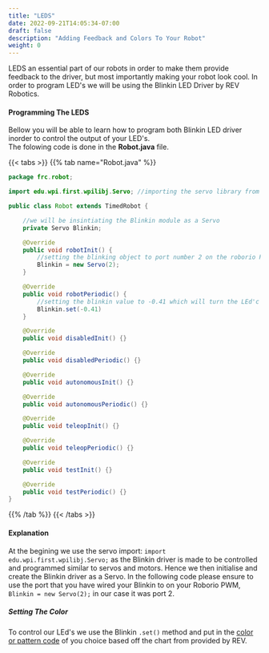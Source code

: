 ```yaml
---
title: "LEDS"
date: 2022-09-21T14:05:34-07:00
draft: false
description: "Adding Feedback and Colors To Your Robot"
weight: 0
---
```


LEDS an essential part of our robots in order to make them provide feedback to the driver, but most importantly making your robot look cool. In order to program LED's we will be using the Blinkin LED Driver by REV Robotics.

#### Programming The LEDS
Bellow you will be able to learn how to program both Blinkin LED driver inorder to control the output of your LED's.  
The folowing code is done in the **Robot.java** file.

{{< tabs >}}
{{% tab name="Robot.java" %}}

```Java
package frc.robot;

import edu.wpi.first.wpilibj.Servo; //importing the servo library from wpilib

public class Robot extends TimedRobot {

    //we will be insintiating the Blinkin module as a Servo
    private Servo Blinkin; 

    @Override
    public void robotInit() {
        //setting the blinking object to port number 2 on the roborio PWM
        Blinkin = new Servo(2);
    }

    @Override
    public void robotPeriodic() {
        //setting the blinkin value to -0.41 which will turn the LEd'c color to blue
        Blinkin.set(-0.41)
    }

    @Override
    public void disabledInit() {}

    @Override
    public void disabledPeriodic() {}

    @Override
    public void autonomousInit() {}

    @Override
    public void autonomousPeriodic() {}

    @Override
    public void teleopInit() {}

    @Override
    public void teleopPeriodic() {}  

    @Override
    public void testInit() {}

    @Override
    public void testPeriodic() {} 
}

```
{{% /tab %}}
{{< /tabs >}}

#### Explanation
At the begining we use the servo import:  ```import edu.wpi.first.wpilibj.Servo;``` as the Blinkin driver is made to be controlled and programmed similar to servos and motors. Hence we then initialise and create the Blinkin driver as a Servo. In the following code please ensure to use the port that you have wired your Blinkin to on your Roborio PWM, ```Blinkin = new Servo(2);``` in our case it was port 2.

##### Setting The Color
To control our LEd's we use the Blinkin ```.set()``` method and put in the [color or pattern code](https://www.revrobotics.com/content/docs/REV-11-1105-UM.pdf#page=14) of you choice based off the chart from provided by REV.